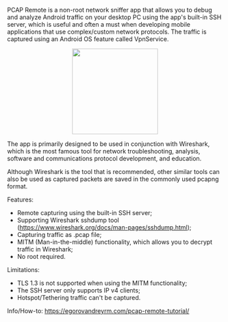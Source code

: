 PCAP Remote is a non-root network sniffer app that allows you to debug and analyze
Android traffic on your desktop PC using the app's built-in SSH server, which is useful and often a must when developing mobile applications that use complex/custom network protocols. The traffic is captured using an Android OS feature called VpnService.

<p align="center">
<img src="https://raw.githubusercontent.com/egorovandreyrm/pcap-remote/master/github_assets/device-2020-01-12-123805.png" width="200" />
</p>

The app is primarily designed to be used in conjunction with Wireshark, which is the most famous tool for network troubleshooting, analysis, software and communications protocol development, and education.

Although Wireshark is the tool that is recommended, other similar tools can also be used as captured packets are saved in the commonly used pcapng format.

Features:
- Remote capturing using the built-in SSH server;
- Supporting Wireshark sshdump tool (https://www.wireshark.org/docs/man-pages/sshdump.html);
- Capturing traffic as .pcap file;
- MITM (Man-in-the-middle) functionality, which allows you to decrypt traffic in Wireshark;
- No root required.

Limitations:
- TLS 1.3 is not supported when using the MITM functionality;
- The SSH server only supports IP v4 clients;
- Hotspot/Tethering traffic can't be captured.

Info/How-to: https://egorovandreyrm.com/pcap-remote-tutorial/
